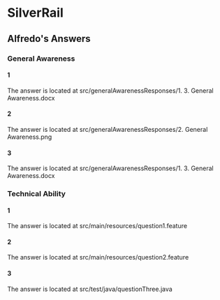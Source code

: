 # SilverRail
## Alfredo's Answers

### General Awareness
#### 1
The answer is located at src/generalAwarenessResponses/1. 3. General Awareness.docx

#### 2
The answer is located at src/generalAwarenessResponses/2. General Awareness.png

#### 3
The answer is located at src/generalAwarenessResponses/1. 3. General Awareness.docx


### Technical Ability
#### 1
The answer is located at src/main/resources/question1.feature

#### 2
The answer is located at src/main/resources/question2.feature

#### 3
The answer is located at src/test/java/questionThree.java